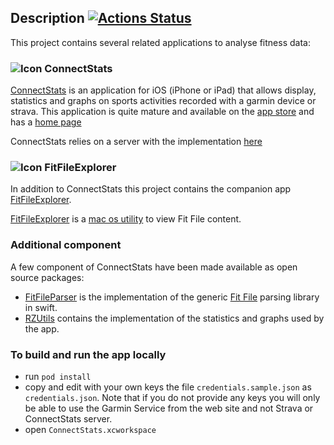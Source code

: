 ## Description [![Actions Status](https://github.com/roznet/connectstats/workflows/CI/badge.svg)](https://github.com/roznet/connectstats/actions)

This project contains several related applications to analyse fitness data:

### ![Icon](https://raw.githubusercontent.com/roznet/connectstats/master/ConnectStats/Media.xcassets/ConnectStatsNewAppIcon.appiconset/icon-76.png) ConnectStats

[ConnectStats](https://itunes.apple.com/app/apple-store/id581697248?mt=8) is an application for iOS (iPhone or iPad) that allows display, statistics and graphs on sports activities recorded with a garmin device or strava. This application is quite mature and available on the [app store](https://itunes.apple.com/app/apple-store/id581697248?mt=8) and has a [home page](https://ro-z.net/blog/connectstats/)

ConnectStats relies on a server with the implementation [here](https://github.com/roznet/connectstats_server)


### ![Icon](https://github.com/roznet/connectstats/raw/master/FitFileExplorer/Assets.xcassets/FitExplorerIcon76.imageset/FITFileExplorerIcons76.png)  FitFileExplorer

In addition to ConnectStats this project contains the companion app [FitFileExplorer](https://itunes.apple.com/us/app/fit-file-explorer/id1244431640?ls=1&mt=12).

[FitFileExplorer](https://itunes.apple.com/us/app/fit-file-explorer/id1244431640?ls=1&mt=12) is a [mac os utility](https://ro-z.net/blog/fitfileexplorer/) to view Fit File content. 


### Additional component

A few component of ConnectStats have been made available as open source packages:

- [FitFileParser](https://github.com/roznet/FitFileParser) is the implementation of the generic [Fit File](https://developer.garmin.com/fit) parsing library in swift.
- [RZUtils](https://github.com/roznet/rzutils) contains the implementation of the statistics and graphs used by the app.

### To build and run the app locally

- run `pod install`
- copy and edit with your own keys the file `credentials.sample.json` as `credentials.json`. Note that if you do not provide any keys you will only be able to use the Garmin Service from the web site and not Strava or ConnectStats server.
- open `ConnectStats.xcworkspace`




